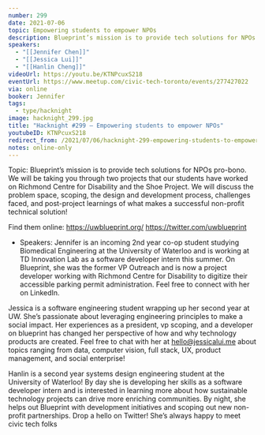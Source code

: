 ```yaml
---
number: 299
date: 2021-07-06
topic: Empowering students to empower NPOs
description: Blueprint’s mission is to provide tech solutions for NPOs pro-bono. We will be taking you through two projects that our students have worked on Richmond Centre for Disability and the Shoe Project. We will discuss the problem space, scoping, the design and development process, challenges faced, and post-project learnings of what makes a successful non-profit technical solution! https://uwblueprint.org/
speakers:
  - "[[Jennifer Chen]]"
  - "[[Jessica Lui]]"
  - "[[Hanlin Cheng]]"
videoUrl: https://youtu.be/KTNPcuxS218
eventUrl: https://www.meetup.com/civic-tech-toronto/events/277427022
via: online
booker: Jennifer
tags:
  - type/hacknight
image: hacknight_299.jpg
title: "Hacknight #299 – Empowering students to empower NPOs"
youtubeID: KTNPcuxS218
redirect_from: /2021/07/06/hacknight-299-empowering-students-to-empower-npos-with-jennifer-chen-jessica-lui-and-hanlin-cheng/
notes: online-only
---
```


Topic:
Blueprint’s mission is to provide tech solutions for NPOs pro-bono. We will be taking you through two projects that our students have worked on Richmond Centre for Disability and the Shoe Project. We will discuss the problem space, scoping, the design and development process, challenges faced, and post-project learnings of what makes a successful non-profit technical solution!

Find them online:
https://uwblueprint.org/
https://twitter.com/uwblueprint

+ Speakers:
Jennifer is an incoming 2nd year co-op student studying Biomedical Engineering at the University of Waterloo and is working at TD Innovation Lab as a software developer intern this summer. On Blueprint, she was the former VP Outreach and is now a project developer working with Richmond Centre for Disability to digitize their accessible parking permit administration. Feel free to connect with her on LinkedIn.

Jessica is a software engineering student wrapping up her second year at UW. She’s passionate about leveraging engineering principles to make a social impact. Her experiences as a president, vp scoping, and a developer on blueprint has changed her perspective of how and why technology products are created. Feel free to chat with her at hello@jessicalui.me about topics ranging from data, computer vision, full stack, UX, product management, and social enterprise!

Hanlin is a second year systems design engineering student at the University of Waterloo! By day she is developing her skills as a software developer intern and is interested in learning more about how sustainable technology projects can drive more enriching communities. By night, she helps out Blueprint with development initiatives and scoping out new non-profit partnerships. Drop a hello on Twitter! She’s always happy to meet civic tech folks

